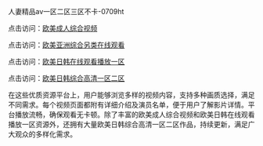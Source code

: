 人妻精品av一区二区三区不卡-0709ht

点击访问：<a href="https://heiliaozj3tjd.pages.dev">欧美成人综合视频</a>

点击访问：<a href="https://heiliaoe8ajia.pages.dev">欧美亚洲综合另类在线观看</a>

点击访问：<a href="https://heiliaoxqkkct.pages.dev">欧美日韩在线观看播放一区</a>

点击访问：<a href="https://heiliaoxwd5i8.pages.dev">欧美日韩综合高清一区二区</a>

在这些优质资源平台上，用户能够浏览多样的视频内容，支持多种画质选择，满足不同需求。每个视频页面都附有详细介绍及演员名单，便于用户了解影片详情。平台播放流畅，确保观看无卡顿。除了丰富的欧美成人综合视频和欧美日韩在线观看播放一区资源外，还拥有大量欧美日韩综合高清一区二区作品，持续更新，满足广大观众的多样化需求。

<span style="display:none;">[Canonical link](）</span>
